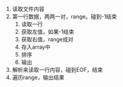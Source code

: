 1. 读取文件内容
2. 第一行数据，两两一对，range。碰到-1结束
    1. 读取一行
    2. 获取左值，如果-1结束
    3. 获取右值，range成对
    4. 存入array中
    5. 排序
    6. 输出
3. 解析来读取一行内容，碰到EOF，结束
4. 遍历range，输出结果